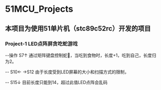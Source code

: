# 51MCU_Projects
## 本项目为使用51单片机（stc89c52rc）开发的项目
### Project-1 LED点阵屏贪吃蛇游戏

--操作      S7↑           通过矩阵键盘控制蛇🐍，当吃到食物时，长度+1，吃到自己，长度归为2。

--     S10←      →S12     由于长度受到LED屏幕的大小和扫描方式的限制，

--         S15↓           目前长度只能到14，超过此值LED点阵会乱码
